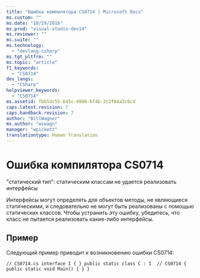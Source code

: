 ```yaml
---
title: "Ошибка компилятора CS0714 | Microsoft Docs"
ms.custom: ""
ms.date: "10/29/2016"
ms.prod: "visual-studio-dev14"
ms.reviewer: ""
ms.suite: ""
ms.technology: 
  - "devlang-csharp"
ms.tgt_pltfrm: ""
ms.topic: "article"
f1_keywords: 
  - "CS0714"
dev_langs: 
  - "CSharp"
helpviewer_keywords: 
  - "CS0714"
ms.assetid: fbb5dc55-645c-4980-bf4b-3c2f84a3c6cd
caps.latest.revision: 7
caps.handback.revision: 7
author: "BillWagner"
ms.author: "wiwagn"
manager: "wpickett"
translationtype: Human Translation
---
```

# Ошибка компилятора CS0714
"статический тип": статическим классам не удается реализовать интерфейсы  
  
 Интерфейсы могут определять для объектов методы, не являющиеся статическими, и следовательно не могут быть реализованы с помощью статических классов. Чтобы устранить эту ошибку, убедитесь, что класс не пытается реализовать какие\-либо интерфейсы.  
  
## Пример  
 Следующий пример приводит к возникновению ошибки CS0714:  
  
```  
// CS0714.cs interface I { } public static class C : I  // CS0714 { public static void Main() { } }  
```